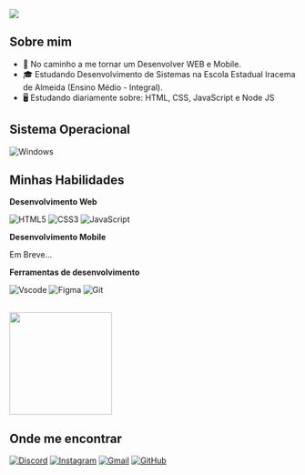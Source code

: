 ![](https://komarev.com/ghpvc/?username=emanuelH123&color=006bed)

## Sobre mim

- 🚀 No caminho a me tornar um Desenvolver WEB e Mobile.
- 🎓 Estudando Desenvolvimento de Sistemas na Escola Estadual Iracema de Almeida (Ensino Médio - Integral).
- 🖥 Estudando diariamente sobre: HTML, CSS, JavaScript e Node JS

## Sistema Operacional

![Windows](https://img.shields.io/badge/Windows-000?style=for-the-badge&logo=windows&logoColor=2CA5E0)

## Minhas Habilidades

**Desenvolvimento Web**

![HTML5](https://img.shields.io/badge/HTML5-E34F26?style=for-the-badge&logo=html5&logoColor=white)
![CSS3](https://img.shields.io/badge/CSS3-1572B6?style=for-the-badge&logo=css3&logoColor=white)
![JavaScript](https://img.shields.io/badge/JavaScript-F7DF1E?style=for-the-badge&logo=javascript&logoColor=white)

**Desenvolvimento Mobile**

Em Breve...

**Ferramentas de desenvolvimento**

![Vscode](https://img.shields.io/badge/Vscode-007ACC?style=for-the-badge&logo=visual-studio-code&logoColor=white)
![Figma](https://img.shields.io/badge/Figma-696969?style=for-the-badge&logo=figma&logoColor=white)
![Git](https://img.shields.io/badge/GIT-E44C30?style=for-the-badge&logo=git&logoColor=white)

<br/>

<a href="https://github.com/emanuel-henrique" title="Perfil do Emanuel">
  <img height="180em" src="https://github-readme-stats.vercel.app/api?username=emanuel-henrique&theme=dracula&show_icons=true" />
</a>

## Onde me encontrar

[![Discord](https://img.shields.io/badge/Discord-7289DA?style=for-the-badge&logo=discord&logoColor=white)](https://discord.com/channels/@manelh_11/)
[![Instagram](https://img.shields.io/badge/-Instagram-%23E4405F?style=for-the-badge&logo=instagram&logoColor=white)](https://www.instagram.com/m4nel_11/)
[![Gmail](https://img.shields.io/badge/Gmail-333333?style=for-the-badge&logo=gmail&logoColor=red)](mailto:emanuelhenrique1562@gmail.com)
[![GitHub](https://img.shields.io/badge/GitHub-100000?style=for-the-badge&logo=github&logoColor=white)](https://github.com/emanuelH123)
